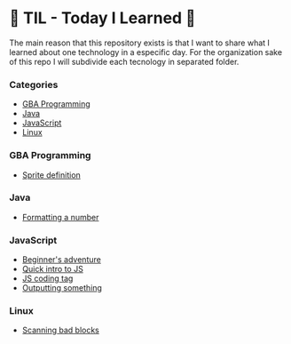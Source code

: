 # 📝 TIL - Today I Learned  📝

The main reason that this repository exists is that I want to share what I learned about one technology in a especific day.
For the organization sake of this repo I will subdivide each tecnology in separated folder.

### Categories 

- [GBA Programming](#GBA_Programming)
- [Java](#Java)
- [JavaScript](#JavaScript)
- [Linux](#Linux)

### GBA Programming 

- [Sprite definition](GBA_Programming/sprite-definition.md)

### Java

- [Formatting a number](Java/formatting-number.md)

### JavaScript

- [Beginner's adventure](JavaScript/beginner-adventure.md)
- [Quick intro to JS](JavaScript/intro.md)
- [JS coding tag](JavaScript/js-tag.md)
- [Outputting something](JavaScript/hello-world.md)

### Linux

- [Scanning bad blocks](Linux/scanning-badblocks.md)
